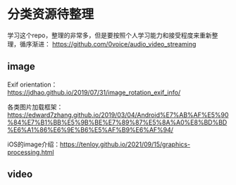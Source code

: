 #  分类资源待整理

学习这个repo，整理的非常多，但是要按照个人学习能力和接受程度来重新整理，循序渐进：
https://github.com/0voice/audio_video_streaming

## image

Exif orientation：https://jdhao.github.io/2019/07/31/image_rotation_exif_info/

各类图片加载框架：https://edward7zhang.github.io/2019/03/04/Android%E7%AB%AF%E5%90%84%E7%B1%BB%E5%9B%BE%E7%89%87%E5%8A%A0%E8%BD%BD%E6%A1%86%E6%9E%B6%E5%AF%B9%E6%AF%94/

iOS的image介绍：https://tenloy.github.io/2021/09/15/graphics-processing.html

## video

